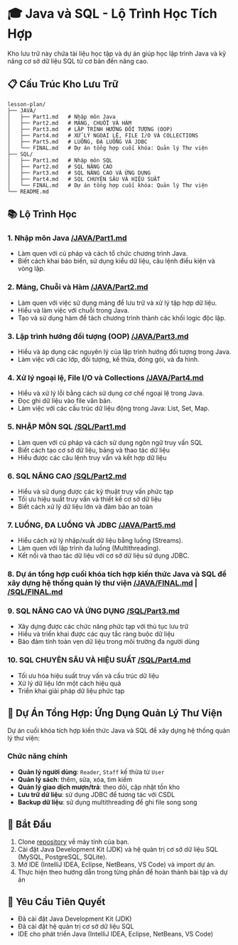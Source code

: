 # 🎓 Java và SQL - Lộ Trình Học Tích Hợp

Kho lưu trữ này chứa tài liệu học tập và dự án giúp học lập trình Java và kỹ năng cơ sở dữ liệu SQL từ cơ bản đến nâng cao.

## 📋 Cấu Trúc Kho Lưu Trữ

```
lesson-plan/
├── JAVA/
│   ├── Part1.md   # Nhập môn Java
│   ├── Part2.md   # MẢNG, CHUỖI VÀ HÀM
│   ├── Part3.md   # LẬP TRÌNH HƯỚNG ĐỐI TƯỢNG (OOP)
│   ├── Part4.md   # XỬ LÝ NGOẠI LỆ, FILE I/O VÀ COLLECTIONS
│   ├── Part5.md   # LUỒNG, ĐA LUỒNG VÀ JDBC
│   └── FINAL.md   # Dự án tổng hợp cuối khóa: Quản lý Thư viện
├── SQL/
│   ├── Part1.md   # Nhập môn SQL
│   ├── Part2.md   # SQL NÂNG CAO
│   ├── Part3.md   # SQL NÂNG CAO VÀ ỨNG DỤNG
│   ├── Part4.md   # SQL CHUYÊN SÂU VÀ HIỆU SUẤT
│   └── FINAL.md   # Dự án tổng hợp cuối khóa: Quản lý Thư viện
└── README.md
```

## 📚 Lộ Trình Học

### 1. Nhập môn Java [/JAVA/Part1.md](./JAVA/Part1.md)

- Làm quen với cú pháp và cách tổ chức chương trình Java.
- Biết cách khai báo biến, sử dụng kiểu dữ liệu, câu lệnh điều kiện và vòng lặp.

### 2. Mảng, Chuỗi và Hàm [/JAVA/Part2.md](./JAVA/Part2.md)

- Làm quen với việc sử dụng mảng để lưu trữ và xử lý tập hợp dữ liệu.
- Hiểu và làm việc với chuỗi trong Java.
- Tạo và sử dụng hàm để tách chương trình thành các khối logic độc lập.

### 3. Lập trình hướng đối tượng (OOP) [/JAVA/Part3.md](./JAVA/Part3.md)

- Hiểu và áp dụng các nguyên lý của lập trình hướng đối tượng trong Java.
- Làm việc với các lớp, đối tượng, kế thừa, đóng gói, và đa hình.

### 4. Xử lý ngoại lệ, File I/O và Collections [/JAVA/Part4.md](./JAVA/Part4.md)

- Hiểu và xử lý lỗi bằng cách sử dụng cơ chế ngoại lệ trong Java.
- Đọc ghi dữ liệu vào file văn bản.
- Làm việc với các cấu trúc dữ liệu động trong Java: List, Set, Map.

### 5. NHẬP MÔN SQL [/SQL/Part1.md](./SQL/Part1.md)

- Làm quen với cú pháp và cách sử dụng ngôn ngữ truy vấn SQL
- Biết cách tạo cơ sở dữ liệu, bảng và thao tác dữ liệu
- Hiểu được các câu lệnh truy vấn và kết hợp dữ liệu

### 6. SQL NÂNG CAO [/SQL/Part2.md](./SQL/Part2.md)

- Hiểu và sử dụng được các kỹ thuật truy vấn phức tạp
- Tối ưu hiệu suất truy vấn và thiết kế cơ sở dữ liệu
- Biết cách xử lý dữ liệu lớn và đảm bảo an toàn

### 7. LUỒNG, ĐA LUỒNG VÀ JDBC [/JAVA/Part5.md](./JAVA/Part5.md)

- Hiểu cách xử lý nhập/xuất dữ liệu bằng luồng (Streams).
- Làm quen với lập trình đa luồng (Multithreading).
- Kết nối và thao tác dữ liệu với cơ sở dữ liệu sử dụng JDBC.

### 8. Dự án tổng hợp cuối khóa tích hợp kiến thức Java và SQL để xây dựng hệ thống quản lý thư viện [/JAVA/FINAL.md](./JAVA/FINAL.md) | [/SQL/FINAL.md](./SQL/FINAL.md)

### 9. SQL NÂNG CAO VÀ ỨNG DỤNG [/SQL/Part3.md](./SQL/Part3.md)

- Xây dựng được các chức năng phức tạp với thủ tục lưu trữ
- Hiểu và triển khai được các quy tắc ràng buộc dữ liệu
- Bảo đảm tính toàn vẹn dữ liệu trong môi trường đa người dùng

### 10. SQL CHUYÊN SÂU VÀ HIỆU SUẤT [/SQL/Part4.md](./SQL/Part4.md)

- Tối ưu hóa hiệu suất truy vấn và cấu trúc dữ liệu
- Xử lý dữ liệu lớn một cách hiệu quả
- Triển khai giải pháp dữ liệu phức tạp

## 🎯 Dự Án Tổng Hợp: Ứng Dụng Quản Lý Thư Viện

Dự án cuối khóa tích hợp kiến thức Java và SQL để xây dựng hệ thống quản lý thư viện:

### Chức năng chính

- **Quản lý người dùng**: `Reader`, `Staff` kế thừa từ `User`
- **Quản lý sách**: thêm, sửa, xóa, tìm kiếm
- **Quản lý giao dịch mượn/trả**: theo dõi, cập nhật tồn kho
- **Lưu trữ dữ liệu**: sử dụng JDBC để tương tác với CSDL
- **Backup dữ liệu**: sử dụng multithreading để ghi file song song

## 🚀 Bắt Đầu

1. Clone [repository](https://github.com/klpod221/lesson-plan) về máy tính của bạn.
2. Cài đặt Java Development Kit (JDK) và hệ quản trị cơ sở dữ liệu SQL (MySQL, PostgreSQL, SQLite).
3. Mở IDE (IntelliJ IDEA, Eclipse, NetBeans, VS Code) và import dự án.
4. Thực hiện theo hướng dẫn trong từng phần để hoàn thành bài tập và dự án

## 📝 Yêu Cầu Tiên Quyết

- Đã cài đặt Java Development Kit (JDK)
- Đã cài đặt hệ quản trị cơ sở dữ liệu SQL
- IDE cho phát triển Java (IntelliJ IDEA, Eclipse, NetBeans, VS Code)
